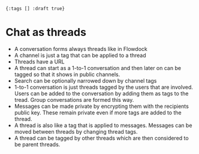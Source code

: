 `{:tags [] :draft true}`

# Chat as threads

* A conversation forms always threads like in Flowdock
* A channel is just a tag that can be applied to a thread
* Threads have a URL
* A thread can start as a 1-to-1 conversation and then later on can be tagged so that it shows in public channels.
* Search can be optionally narrowed down by channel tags
* 1-to-1 conversation is just threads tagged by the users that are involved. Users can be added to the conversation by adding them as tags to the tread. Group conversations are formed this way.
* Messages can be made private by encrypting them with the recipients public key. These remain private even if more tags are added to the thread.
* A thread is also like a tag that is applied to messages. Messages can be moved between threads by changing thread tags.
* A thread can be tagged by other threads which are then considered to be parent threads.

